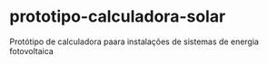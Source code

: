 # prototipo-calculadora-solar
 Protótipo de calculadora paara instalações de sistemas de energia fotovoltaica
